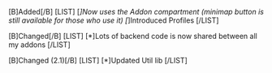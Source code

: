 [B]Added[/B]
[LIST]
[*]Now uses the Addon compartment (minimap button is still available for those who use it)
[*]Introduced Profiles
[/LIST]

[B]Changed[/B]
[LIST]
[*]Lots of backend code is now shared between all my addons
[/LIST]

[B]Changed (2.1)[/B]
[LIST]
[*]Updated Util lib
[/LIST]
